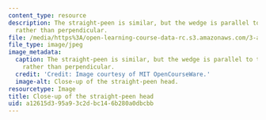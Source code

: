 ```yaml
---
content_type: resource
description: The straight-peen is similar, but the wedge is parallel to the handle,
  rather than perpendicular.
file: /media/https%3A/open-learning-course-data-rc.s3.amazonaws.com/3-a04-modern-blacksmithing-and-physical-metallurgy-fall-2008/a12615d395a93c2dbc146b280a0dbcbb_017.jpg
file_type: image/jpeg
image_metadata:
  caption: The straight-peen is similar, but the wedge is parallel to the handle,
    rather than perpendicular.
  credit: 'Credit: Image courtesy of MIT OpenCourseWare.'
  image-alt: Close-up of the straight-peen head.
resourcetype: Image
title: Close-up of the straight-peen head
uid: a12615d3-95a9-3c2d-bc14-6b280a0dbcbb
---
```

